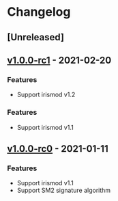<!--
Guiding Principles:

Changelogs are for humans, not machines.
There should be an entry for every single version.
The same types of changes should be grouped.
Versions and sections should be linkable.
The latest version comes first.
The release date of each version is displayed.
Mention whether you follow Semantic Versioning.

Usage:

Change log entries are to be added to the Unreleased section under the
appropriate stanza (see below). Each entry should ideally include a tag and
the Github issue reference in the following format:

* (<tag>) \#<issue-number> message

The issue numbers will later be link-ified during the release process so you do
not have to worry about including a link manually, but you can if you wish.

Types of changes (Stanzas):

"Features" for new features.
"Improvements" for changes in existing functionality.
"Deprecated" for soon-to-be removed features.
"Bug Fixes" for any bug fixes.
"Client Breaking" for breaking CLI commands and REST routes used by end-users.
"API Breaking" for breaking exported APIs used by developers building on SDK.
"State Machine Breaking" for any changes that result in a different AppState given same genesisState and txList.

Ref: https://keepachangelog.com/en/1.0.0/
-->

# Changelog

## [Unreleased]

## [v1.0.0-rc1] - 2021-02-20

### Features

* Support irismod v1.2

### Features

* Support irismod v1.1

## [v1.0.0-rc0] - 2021-01-11

### Features

* Support irismod v1.1
* Support SM2 signature algorithm

<!-- Release links -->

[v1.0.0-rc1]: https://github.com/irisnet/service-sdk-go/releases/tag/v1.0.0-rc1
[v1.0.0-rc0]: https://github.com/irisnet/service-sdk-go/releases/tag/v1.0.0-rc0